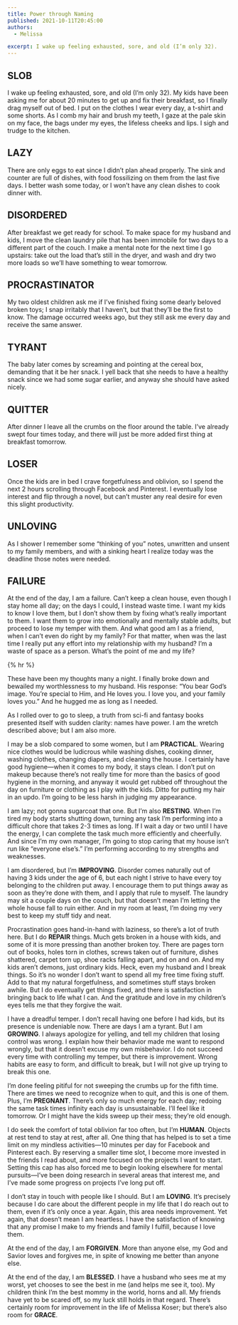 ```yaml
---
title: Power through Naming
published: 2021-10-11T20:45:00
authors:
  - Melissa

excerpt: I wake up feeling exhausted, sore, and old (I’m only 32).
---
```


## SLOB
I wake up feeling exhausted, sore, and old (I’m only 32). My kids have been asking me for about 20 minutes to get up and fix their breakfast, so I finally drag myself out of bed. I put on the clothes I wear every day, a t-shirt and some shorts. As I comb my hair and brush my teeth, I gaze at the pale skin on my face, the bags under my eyes, the lifeless cheeks and lips. I sigh and trudge to the kitchen.

## LAZY
There are only eggs to eat since I didn’t plan ahead properly. The sink and counter are full of dishes, with food fossilizing on them from the last five days. I better wash some today, or I won’t have any clean dishes to cook dinner with.

## DISORDERED
After breakfast we get ready for school. To make space for my husband and kids, I move the clean laundry pile that has been immobile for two days to a different part of the couch. I make a mental note for the next time I go upstairs: take out the load that’s still in the dryer, and wash and dry two more loads so we’ll have something to wear tomorrow.

## PROCRASTINATOR
My two oldest children ask me if I’ve finished fixing some dearly beloved broken toys; I snap irritably that I haven’t, but that they’ll be the first to know. The damage occurred weeks ago, but they still ask me every day and receive the same answer.

## TYRANT
The baby later comes by screaming and pointing at the cereal box, demanding that it be her snack. I yell back that she needs to have a healthy snack since we had some sugar earlier, and anyway she should have asked nicely.

## QUITTER
After dinner I leave all the crumbs on the floor around the table. I’ve already swept four times today, and there will  just be more added first thing at breakfast tomorrow.

## LOSER
Once the kids are in bed I crave forgetfulness and oblivion, so I spend the next 2 hours scrolling through Facebook and Pinterest. I eventually lose interest and flip through a novel, but can’t muster any real desire for even this slight productivity.

## UNLOVING
As I shower I remember some “thinking of you” notes, unwritten and unsent to my family members, and with a sinking heart I realize today was the deadline those notes were needed.

## FAILURE
At the end of the day, I am a failure. Can’t keep a clean house, even though I stay home all day; on the days I could, I instead waste time. I want my kids to know I love them, but I don’t show them by fixing what’s really important to them. I want them to grow into emotionally and mentally stable adults, but proceed to lose my temper with them. And what good am I as a friend, when I can’t even do right by my family? For that matter, when was the last time I really put any effort into my relationship with my husband? I’m a waste of space as a person. What’s the point of me and my life?

{% hr %}

These have been my thoughts many a night. I finally broke down and bewailed my worthlessness to my husband. His response: “You bear God’s image. You’re special to Him, and He loves you. I love you, and your family loves you.” And he hugged me as long as I needed.

As I rolled over to go to sleep, a truth from sci-fi and fantasy books presented itself with sudden clarity: names have power. I am the wretch described above; but I am also more.

I may be a slob compared to some women, but I am **PRACTICAL**. Wearing nice clothes would be ludicrous while washing dishes, cooking dinner, washing clothes, changing diapers, and cleaning the house. I certainly have good hygiene—when it comes to my body, it stays clean. I don’t put on makeup because there’s not really time for more than the basics of good hygiene in the morning, and anyway it would get rubbed off throughout the day on furniture or clothing as I play with the kids. Ditto for putting my hair in an updo. I’m going to be less harsh in judging my appearance.

I am lazy; not gonna sugarcoat that one. But I’m also **RESTING**. When I’m tired my body starts shutting down, turning any task I’m performing into a difficult chore that takes 2-3 times as long. If I wait a day or two until I have the energy, I can complete the task much more efficiently and cheerfully. And since I’m my own manager, I’m going to stop caring that my house isn’t run like “everyone else’s.” I’m performing according to my strengths and weaknesses.

I am disordered, but I’m **IMPROVING**. Disorder comes naturally out of having 3 kids under the age of 6, but each night I strive to have every toy belonging to the children put away. I encourage them to put things away as soon as they’re done with them, and I apply that rule to myself. The laundry may sit a couple days on the couch, but that doesn’t mean I’m letting the whole house fall to ruin either. And in my room at least, I’m doing my very best to keep my stuff tidy and neat.

Procrastination goes hand-in-hand with laziness, so there’s a lot of truth here. But I do **REPAIR** things. Much gets broken in a house with kids, and some of it is more pressing than another broken toy. There are pages torn out of books, holes torn in clothes, screws taken out of furniture, dishes shattered, carpet torn up, shoe racks falling apart, and on and on. And my kids aren’t demons, just ordinary kids. Heck, even my husband and I break things. So it’s no wonder I don’t want to spend all my free time fixing stuff. Add to that my natural forgetfulness, and sometimes stuff stays broken awhile. But I do eventually get things fixed, and there is satisfaction in bringing back to life what I can. And the gratitude and love in my children’s eyes tells me that they forgive the wait.

I have a dreadful temper. I don’t recall having one before I had kids, but its presence is undeniable now. There are days I am a tyrant. But I am **GROWING**. I always apologize for yelling, and tell my children that losing control was wrong. I explain how their behavior made me want to respond wrongly, but that it doesn’t excuse my own misbehavior. I do not succeed every time with controlling my temper, but there is improvement. Wrong habits are easy to form, and difficult to break, but I will not give up trying to break this one.

I’m done feeling pitiful for not sweeping the crumbs up for the fifth time. There are times we need to recognize when to quit, and this is one of them. Plus, I’m **PREGNANT**. There’s only so much energy for each day; redoing the same task times infinity each day is unsustainable. I’ll feel like it tomorrow. Or I might have the kids sweep up their mess; they’re old enough.

I do seek the comfort of total oblivion far too often, but I’m **HUMAN**. Objects at rest tend to stay at rest, after all. One thing that has helped is to set a time limit on my mindless activities—10 minutes per day for Facebook and Pinterest each. By reserving a smaller time slot, I become more invested in the friends I read about, and more focused on the projects I want to start. Setting this cap has also forced me to begin looking elsewhere for mental pursuits—I’ve been doing research in several areas that interest me, and I’ve made some progress on projects I’ve long put off.

I don’t stay in touch with people like I should. But I am **LOVING**. It’s precisely because I do care about the different people in my life that I do reach out to them, even if it’s only once a year. Again, this area needs improvement. Yet again, that doesn’t mean I am heartless. I have the satisfaction of knowing that any promise I make to my friends and family I fulfill, because I love them. 

At the end of the day, I am **FORGIVEN**. More than anyone else, my God and Savior loves and forgives me, in spite of knowing me better than anyone else. 

At the end of the day, I am **BLESSED**. I have a husband who sees me at my worst, yet chooses to see the best in me (and helps me see it, too). My children think I’m the best mommy in the world, horns and all. My friends have yet to be scared off, so my luck still holds in that regard. There’s certainly room for improvement in the life of Melissa Koser; but there’s also room for **GRACE**.